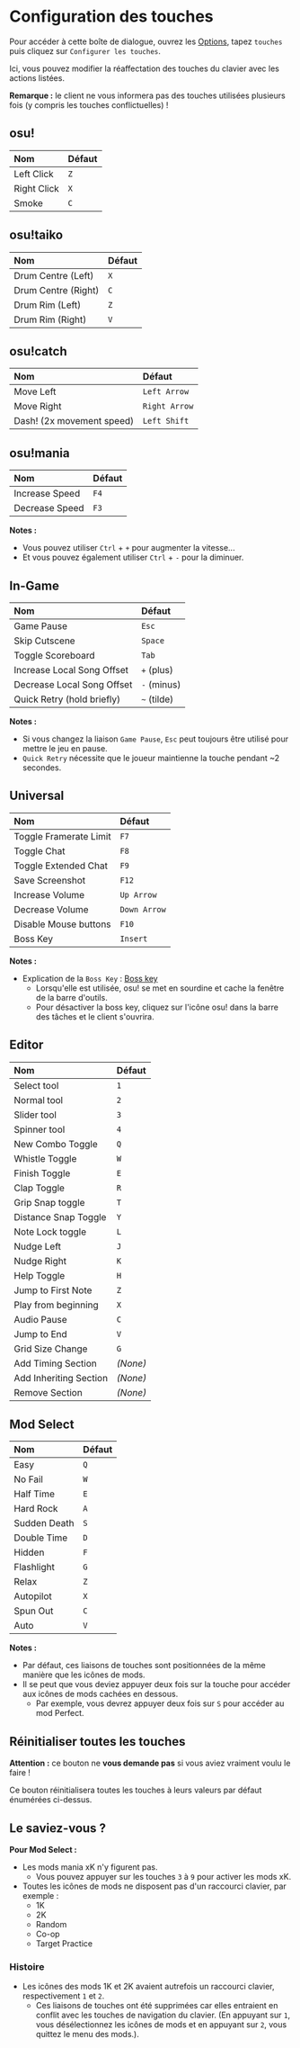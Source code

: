 # Configuration des touches

Pour accéder à cette boîte de dialogue, ouvrez les [Options](/wiki/Options), tapez `touches` puis cliquez sur `Configurer les touches`.

Ici, vous pouvez modifier la réaffectation des touches du clavier avec les actions listées.

**Remarque :** le client ne vous informera pas des touches utilisées plusieurs fois (y compris les touches conflictuelles) !

## osu!

| Nom | Défaut |
| :-- | :-- |
| Left Click | `Z` |
| Right Click | `X` |
| Smoke | `C` |

## osu!taiko

| Nom | Défaut |
| :-- | :-- |
| Drum Centre (Left) | `X` |
| Drum Centre (Right) | `C` |
| Drum Rim (Left) | `Z` |
| Drum Rim (Right) | `V` |

## osu!catch

| Nom | Défaut |
| :-- | :-- |
| Move Left | `Left Arrow` |
| Move Right | `Right Arrow` |
| Dash! (2x movement speed) | `Left Shift` |

## osu!mania

| Nom | Défaut |
| :-- | :-- |
| Increase Speed | `F4` |
| Decrease Speed | `F3` |

**Notes :**

- Vous pouvez utiliser `Ctrl` + `+` pour augmenter la vitesse...
- Et vous pouvez également utiliser `Ctrl` + `-` pour la diminuer.

## In-Game

| Nom | Défaut |
| :-- | :-- |
| Game Pause | `Esc` |
| Skip Cutscene | `Space` |
| Toggle Scoreboard | `Tab` |
| Increase Local Song Offset | `+` (plus) |
| Decrease Local Song Offset | `-` (minus) |
| Quick Retry (hold briefly) | `~` (tilde) |

**Notes :**

- Si vous changez la liaison `Game Pause`, `Esc` peut toujours être utilisé pour mettre le jeu en pause.
- `Quick Retry` nécessite que le joueur maintienne la touche pendant ~2 secondes.

## Universal

| Nom | Défaut |
| :-- | :-- |
| Toggle Framerate Limit | `F7` |
| Toggle Chat | `F8` |
| Toggle Extended Chat | `F9` |
| Save Screenshot | `F12` |
| Increase Volume | `Up Arrow` |
| Decrease Volume | `Down Arrow` |
| Disable Mouse buttons | `F10` |
| Boss Key | `Insert` |

**Notes :**

- Explication de la `Boss Key` : [Boss key](https://fr.wikipedia.org/wiki/Boss_key)
  - Lorsqu'elle est utilisée, osu! se met en sourdine et cache la fenêtre de la barre d'outils.
  - Pour désactiver la boss key, cliquez sur l'icône osu! dans la barre des tâches et le client s'ouvrira.  

## Editor

| Nom | Défaut |
| :-- | :-- |
| Select tool | `1` |
| Normal tool | `2` |
| Slider tool | `3` |
| Spinner tool | `4` |
| New Combo Toggle | `Q` |
| Whistle Toggle | `W` |
| Finish Toggle | `E` |
| Clap Toggle | `R` |
| Grip Snap toggle | `T` |
| Distance Snap Toggle | `Y` |
| Note Lock toggle | `L` |
| Nudge Left | `J` |
| Nudge Right | `K` |
| Help Toggle | `H` |
| Jump to First Note | `Z` |
| Play from beginning | `X` |
| Audio Pause | `C` |
| Jump to End | `V` |
| Grid Size Change | `G` |
| Add Timing Section | *(None)* |
| Add Inheriting Section | *(None)* |
| Remove Section | *(None)* |

## Mod Select

| Nom | Défaut |
| :-- | :-- |
| Easy | `Q` |
| No Fail | `W` |
| Half Time | `E` |
| Hard Rock | `A` |
| Sudden Death | `S` |
| Double Time | `D` |
| Hidden | `F` |
| Flashlight | `G` |
| Relax | `Z` |
| Autopilot | `X` |
| Spun Out | `C` |
| Auto | `V` |

**Notes :**

- Par défaut, ces liaisons de touches sont positionnées de la même manière que les icônes de mods.
- Il se peut que vous deviez appuyer deux fois sur la touche pour accéder aux icônes de mods cachées en dessous.
  - Par exemple, vous devrez appuyer deux fois sur `S` pour accéder au mod Perfect.

## Réinitialiser toutes les touches

**Attention :** ce bouton ne **vous demande pas** si vous aviez vraiment voulu le faire !

Ce bouton réinitialisera toutes les touches à leurs valeurs par défaut énumérées ci-dessus.

## Le saviez-vous ?

**Pour Mod Select :**

- Les mods mania xK n'y figurent pas.
  - Vous pouvez appuyer sur les touches `3` à `9` pour activer les mods xK.
- Toutes les icônes de mods ne disposent pas d'un raccourci clavier, par exemple :
  - 1K
  - 2K
  - Random
  - Co-op
  - Target Practice

### Histoire

- Les icônes des mods 1K et 2K avaient autrefois un raccourci clavier, respectivement `1` et `2`.
  - Ces liaisons de touches ont été supprimées car elles entraient en conflit avec les touches de navigation du clavier.
    (En appuyant sur `1`, vous désélectionnez les icônes de mods et en appuyant sur `2`, vous quittez le menu des mods.).
